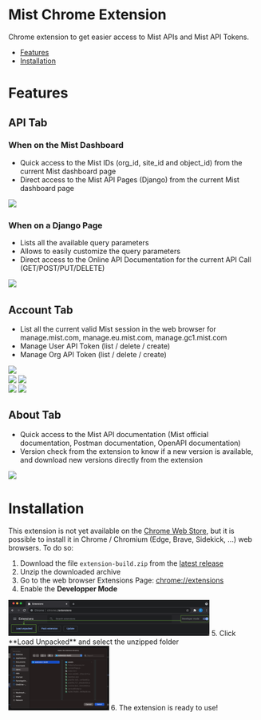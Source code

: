 # Mist Chrome Extension
Chrome extension to get easier access to Mist APIs and Mist API Tokens.
 
* [Features](#features)
* [Installation](#installation)

# Features
## API Tab
### When on the Mist Dashboard
* Quick access to the Mist IDs (org_id, site_id and object_id) from the current Mist dashboard page
* Direct access to the Mist API Pages (Django) from the current Mist dashboard page

<div>
<img src="https://github.com/tmunzer/mist_chrome_extension/raw/main/._readme/img/api.png" width="50%">
</div>

### When on a Django Page
* Lists all the available query parameters
* Allows to easily customize the query parameters
* Direct access to the Online API Documentation for the current API Call (GET/POST/PUT/DELETE)

<div>
<img src="https://github.com/tmunzer/mist_chrome_extension/raw/main/._readme/img/django.png" width="50%">
</div>

## Account Tab
* List all the current valid Mist session in the web browser for manage.mist.com, manage.eu.mist.com, manage.gc1.mist.com
* Manage User API Token (list / delete / create)
* Manage Org API Token (list / delete / create)


<div>
<img src="https://github.com/tmunzer/mist_chrome_extension/raw/main/._readme/img/accounts_list.png" width="40%">
</div>
<div>
<img src="https://github.com/tmunzer/mist_chrome_extension/raw/main/._readme/img/accounts_create.png" width="40%">
<img src="https://github.com/tmunzer/mist_chrome_extension/raw/main/._readme/img/accounts_manage.png" width="40%">
</div>
<div>
<img src="https://github.com/tmunzer/mist_chrome_extension/raw/main/._readme/img/accounts_org_create.png" width="40%">
<img src="https://github.com/tmunzer/mist_chrome_extension/raw/main/._readme/img/accounts_org_manage.png" width="40%">
</div>

## About Tab
* Quick access to the Mist API documentation (Mist official documentation, Postman documentation, OpenAPI documentation)
* Version check from the extension to know if a new version is available, and download new versions directly from the extension
<div>
<img src="https://github.com/tmunzer/mist_chrome_extension/raw/main/._readme/img/about.png" width="40%">
</div>


# Installation
This extension is not yet available on the [Chrome Web Store](https://chrome.google.com/), but it is possible to install it in Chrome / Chromium (Edge, Brave, Sidekick, ...) web browsers. To do so:
1. Download the file `extension-build.zip` from the [latest release](https://github.com/tmunzer/mist_chrome_extension/releases)
2. Unzip the downloaded archive
3. Go to the web browser Extensions Page: <a href="chrome://extensions" target="_blank">chrome://extensions</a> 
4. Enable the **Developper Mode**

<img src="._readme/img/dev_mode.png" width="80%">
5. Click **Load Unpacked** and select the unzipped folder

<img src="._readme/img/load_unpacked.png" width="40%">
6. The extension is ready to use!


